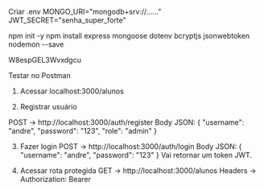 Criar .env
MONGO_URI="mongodb+srv://......"
JWT_SECRET="senha_super_forte"

npm init -y
npm install express mongoose dotenv bcryptjs jsonwebtoken nodemon --save

W8espGEL3Wvxdgcu

Testar no Postman

1) Acessar localhost:3000/alunos

2) Registrar usuário

POST → http://localhost:3000/auth/register
Body JSON: { "username": "andre", "password": "123", "role": "admin" }

3) Fazer login
POST → http://localhost:3000/auth/login
Body JSON: { "username": "andre", "password": "123" }
Vai retornar um token JWT.

4) Acessar rota protegida
GET → http://localhost:3000/alunos
Headers → Authorization: Bearer <token>